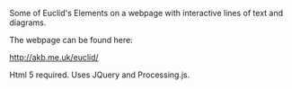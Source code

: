 Some of Euclid's Elements on a webpage with interactive lines of text and diagrams.

The webpage can be found here:

http://akb.me.uk/euclid/

Html 5 required.  Uses JQuery and Processing.js.
